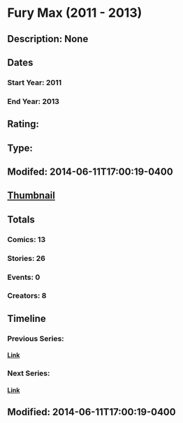 # Fury Max (2011 - 2013)
## Description: None
## Dates
### Start Year: 2011
### End Year: 2013
## Rating: 
## Type: 
## Modifed: 2014-06-11T17:00:19-0400
## [Thumbnail](http://i.annihil.us/u/prod/marvel/i/mg/6/50/53864843b1faa.jpg)
## Totals
### Comics: 13
### Stories: 26
### Events: 0
### Creators: 8
## Timeline
### Previous Series: 
#### [Link]()
### Next Series: 
#### [Link]()
## Modified: 2014-06-11T17:00:19-0400